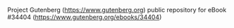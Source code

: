 Project Gutenberg (https://www.gutenberg.org) public repository for eBook #34404 (https://www.gutenberg.org/ebooks/34404)
